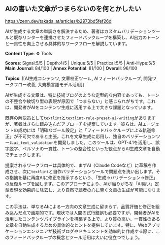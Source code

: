 ## AIの書いた文章がつまらないのを何とかしたい

https://zenn.dev/takada_at/articles/b2973bd5fef26d

AIが生成する文章の単調さを解決するため、著者はカスタムバリデーションツールと既存リンターを連携させたフィードバックループを構築し、AI出力のトーンと一貫性を向上させる具体的なワークフローを解説しています。

**Content Type**: ⚙️ Tools

**Scores**: Signal:5/5 | Depth:4/5 | Unique:5/5 | Practical:5/5 | Anti-Hype:5/5
**Main Journal**: 84/100 | **Annex Potential**: 81/100 | **Overall**: 96/100

**Topics**: [[AI生成コンテンツ, 文章校正ツール, AIフィードバックループ, 開発ワークフロー改善, 大規模言語モデル活用]]

AIが生成する文章は、特に技術ブログのような定型的な内容であっても、トーンの不整合や紋切り型の表現が原因で「つまらない」と感じられがちです。これは、開発者がAIをコンテンツ生成に活用する上で大きな課題となっています。

既存の解決策として`textlint`と`textlint-rule-preset-ai-writing`がありますが、著者はさらに踏み込んだアプローチを提案しています。彼らは、AIエージェントの成功には「明確なゴール設定」と「フィードバックループによる軌道修正」が不可欠であると主張。これを文章生成に応用し、独自のバリデーションツール`ai_text_validation`を開発しました。このツールは、GPT-4.1を活用し、誤字脱字、ペルソナの一貫性、トーンの整合性といった観点からAI生成文章を自動でチェックします。

提案されるワークフローは具体的で、まずAI（Claude Codeなど）に草稿を作成させ、次に`textlint`と自作バリデーションツールで問題点を洗い出します。その指摘を基に再度AIに修正を指示するという、「生成→バリデーション→修正」の反復ループを回します。このアプローチにより、AIが陥りがちな「AI臭い」定型表現を効果的に除去し、より自然で読者の心に響く文章の生成が可能になります。

この手法は、単なるAIによる一方向の文章生成に留まらず、品質評価と修正を組み込んだ点で画期的です。現状では人間の試行錯誤も必要ですが、開発者がAIを活用したコンテンツパイプラインを構築する上で、より質の高い、一貫性のある文章を自動生成するための具体的なヒントを提供しています。特に、Webアプリケーションエンジニアが技術ブログやドキュメントを効率的に作成する際に、このフィードバックループの概念とツール活用は大いに役立つでしょう。
